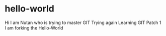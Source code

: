 # hello-world
Hi I am Nutan who is trying to master GIT
Trying again
Learning GIT
Patch 1
I am forking the Hello-World
